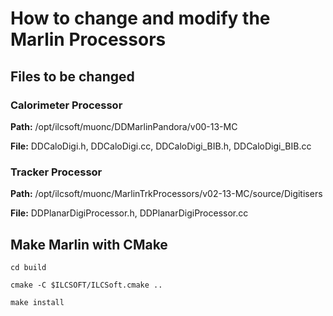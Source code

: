 # How to change and modify the Marlin Processors

## Files to be changed

### Calorimeter Processor

**Path:** /opt/ilcsoft/muonc/DDMarlinPandora/v00-13-MC

**File:** DDCaloDigi.h, DDCaloDigi.cc, DDCaloDigi_BIB.h, DDCaloDigi_BIB.cc

### Tracker Processor

**Path:** /opt/ilcsoft/muonc/MarlinTrkProcessors/v02-13-MC/source/Digitisers

**File:** DDPlanarDigiProcessor.h, DDPlanarDigiProcessor.cc

## Make Marlin with CMake

```
cd build
```

```
cmake -C $ILCSOFT/ILCSoft.cmake ..
```

```
make install
```
